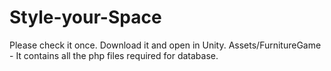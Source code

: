 # Style-your-Space
Please check it once.
Download it and open in Unity.
Assets/FurnitureGame - It contains all the php files required for database.

